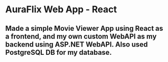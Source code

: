 # AuraFlix Web App - React

## Made a simple Movie Viewer App using React as a frontend, and my own custom WebAPI as my backend using ASP.NET WebAPI. Also used PostgreSQL DB for my database. 
